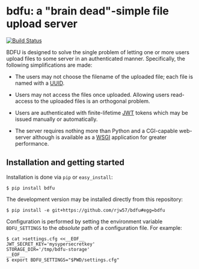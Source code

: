 # bdfu: a "brain dead"-simple file upload server

[![Build Status](https://travis-ci.org/rjw57/bdfu.svg?branch=master)](https://travis-ci.org/rjw57/bdfu)

BDFU is designed to solve the single problem of letting one or more users
upload files to some server in an authenticated manner. Specifically, the
following simplifications are made:

*   The users may not choose the filename of the uploaded file; each file is
    named with a
    [UUID](http://en.wikipedia.org/wiki/Universally_unique_identifier).

*   Users may not access the files once uploaded. Allowing users read-access to
    the uploaded files is an orthogonal problem.

*   Users are authenticated with finite-lifetime [JWT](http://jwt.io/) tokens
    which may be issued manually or automatically.

*   The server requires nothing more than Python and a CGI-capable web-server
    although is available as a
    [WSGI](http://en.wikipedia.org/wiki/Web_Server_Gateway_Interface)
    application for greater performance.

## Installation and getting started

Installation is done via ``pip`` or ``easy_install``:

```console
$ pip install bdfu
```

The development version may be installed directly from this repository:

```console
$ pip install -e git+https://github.com/rjw57/bdfu#egg=bdfu
```

Configuration is performed by setting the environment variable
``BDFU_SETTINGS`` to the *absolute* path of a configuration file. For example:

```console
$ cat >settings.cfg <<__EOF__
JWT_SECRET_KEY='mysypersecretkey'
STORAGE_DIR='/tmp/bdfu-storage'
__EOF__
$ export BDFU_SETTINGS="$PWD/settings.cfg"
```

